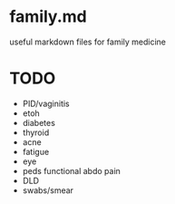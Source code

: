 # family.md
useful markdown files for family medicine

# TODO
- PID/vaginitis
- etoh
- diabetes
- thyroid
- acne
- fatigue
- eye
- peds functional abdo pain
- DLD
- swabs/smear
